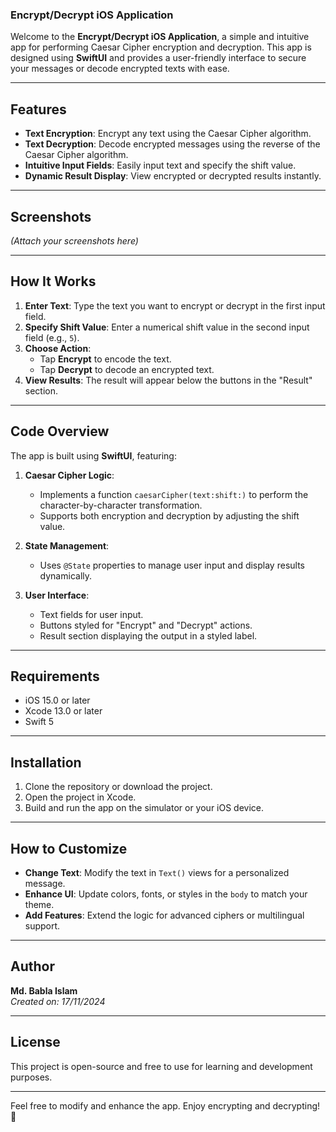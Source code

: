 ### Encrypt/Decrypt iOS Application

Welcome to the **Encrypt/Decrypt iOS Application**, a simple and intuitive app for performing Caesar Cipher encryption and decryption. This app is designed using **SwiftUI** and provides a user-friendly interface to secure your messages or decode encrypted texts with ease.

---

## Features

- **Text Encryption**: Encrypt any text using the Caesar Cipher algorithm.
- **Text Decryption**: Decode encrypted messages using the reverse of the Caesar Cipher algorithm.
- **Intuitive Input Fields**: Easily input text and specify the shift value.
- **Dynamic Result Display**: View encrypted or decrypted results instantly.

---

## Screenshots
*(Attach your screenshots here)*

---

## How It Works

1. **Enter Text**: Type the text you want to encrypt or decrypt in the first input field.
2. **Specify Shift Value**: Enter a numerical shift value in the second input field (e.g., `5`).
3. **Choose Action**:
   - Tap **Encrypt** to encode the text.
   - Tap **Decrypt** to decode an encrypted text.
4. **View Results**: The result will appear below the buttons in the "Result" section.

---

## Code Overview

The app is built using **SwiftUI**, featuring:

1. **Caesar Cipher Logic**:
   - Implements a function `caesarCipher(text:shift:)` to perform the character-by-character transformation.
   - Supports both encryption and decryption by adjusting the shift value.
   
2. **State Management**:
   - Uses `@State` properties to manage user input and display results dynamically.

3. **User Interface**:
   - Text fields for user input.
   - Buttons styled for "Encrypt" and "Decrypt" actions.
   - Result section displaying the output in a styled label.

---

## Requirements

- iOS 15.0 or later
- Xcode 13.0 or later
- Swift 5

---

## Installation

1. Clone the repository or download the project.
2. Open the project in Xcode.
3. Build and run the app on the simulator or your iOS device.

---

## How to Customize

- **Change Text**: Modify the text in `Text()` views for a personalized message.
- **Enhance UI**: Update colors, fonts, or styles in the `body` to match your theme.
- **Add Features**: Extend the logic for advanced ciphers or multilingual support.

---

## Author

**Md. Babla Islam**  
*Created on: 17/11/2024*  

---

## License

This project is open-source and free to use for learning and development purposes.

--- 

Feel free to modify and enhance the app. Enjoy encrypting and decrypting! 🎉
